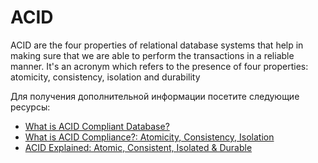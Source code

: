 # ACID

ACID are the four properties of relational database systems that help in making sure that we are able to perform the transactions in a reliable manner. It's an acronym which refers to the presence of four properties: atomicity, consistency, isolation and durability

Для получения дополнительной информации посетите следующие ресурсы:

- [What is ACID Compliant Database?](https://retool.com/blog/whats-an-acid-compliant-database/)
- [What is ACID Compliance?: Atomicity, Consistency, Isolation](https://fauna.com/blog/what-is-acid-compliance-atomicity-consistency-isolation)
- [ACID Explained: Atomic, Consistent, Isolated & Durable](https://www.youtube.com/watch?v=yaQ5YMWkxq4)
